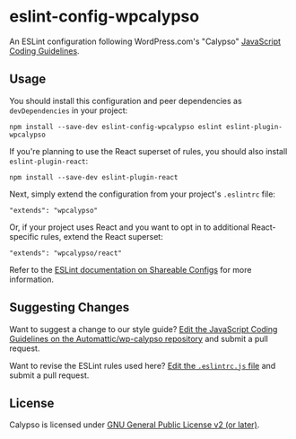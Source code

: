 eslint-config-wpcalypso
=======================

An ESLint configuration following WordPress.com's "Calypso" [JavaScript Coding Guidelines](https://github.com/Automattic/wp-calypso/blob/master/docs/coding-guidelines/javascript.md).

## Usage

You should install this configuration and peer dependencies as `devDependencies` in your project:

```
npm install --save-dev eslint-config-wpcalypso eslint eslint-plugin-wpcalypso
```

If you're planning to use the React superset of rules, you should also install `eslint-plugin-react`:

```
npm install --save-dev eslint-plugin-react
```

Next, simply extend the configuration from your project's `.eslintrc` file:

```
"extends": "wpcalypso"
```

Or, if your project uses React and you want to opt in to additional React-specific rules, extend the React superset:

```
"extends": "wpcalypso/react"
```

Refer to the [ESLint documentation on Shareable Configs](http://eslint.org/docs/developer-guide/shareable-configs) for more information.

## Suggesting Changes

Want to suggest a change to our style guide? [Edit the JavaScript Coding Guidelines on the Automattic/wp-calypso repository](https://github.com/Automattic/wp-calypso/edit/master/docs/coding-guidelines/javascript.md) and submit a pull request.

Want to revise the ESLint rules used here? [Edit the `.eslintrc.js` file](https://github.com/Automattic/eslint-config-wpcalypso/edit/master/.eslintrc.js) and submit a pull request.

## License

Calypso is licensed under [GNU General Public License v2 (or later)](./LICENSE.md).